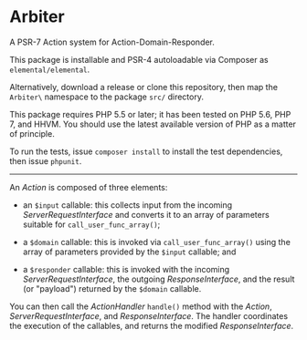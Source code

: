 # Arbiter

A PSR-7 Action system for Action-Domain-Responder.

This package is installable and PSR-4 autoloadable via Composer as `elemental/elemental`.

Alternatively, download a release or clone this repository, then map the `Arbiter\` namespace to the package `src/` directory.

This package requires PHP 5.5 or later; it has been tested on PHP 5.6, PHP 7, and HHVM. You should use the latest available version of PHP as a matter of principle.

To run the tests, issue `composer install` to install the test dependencies, then issue `phpunit`.

* * *

An _Action_ is composed of three elements:

- an `$input` callable: this collects input from the incoming _ServerRequestInterface_ and converts it to an array of parameters suitable for `call_user_func_array()`;

- a `$domain` callable: this is invoked via `call_user_func_array()` using the array of parameters provided by the `$input` callable; and

- a `$responder` callable: this is invoked with the incoming _ServerRequestInterface_, the outgoing _ResponseInterface_, and the result (or "payload") returned by the `$domain` callable.

You can then call the _ActionHandler_ `handle()` method with the _Action_, _ServerRequestInterface_, and _ResponseInterface_. The handler coordinates the execution of the callables, and returns the modified _ResponseInterface_.

